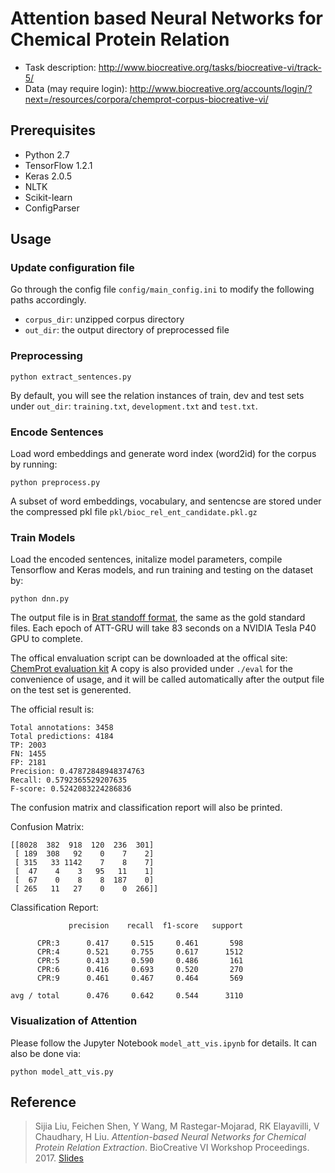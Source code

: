 # Attention based Neural Networks for Chemical Protein Relation

* Task description: http://www.biocreative.org/tasks/biocreative-vi/track-5/
* Data (may require login): http://www.biocreative.org/accounts/login/?next=/resources/corpora/chemprot-corpus-biocreative-vi/


## Prerequisites

* Python 2.7
* TensorFlow 1.2.1
* Keras 2.0.5
* NLTK
* Scikit-learn
* ConfigParser

## Usage

### Update configuration file
 Go through the config file `config/main_config.ini` to modify the
 following paths
 accordingly.
 * `corpus_dir`: unzipped corpus directory
 * `out_dir`: the output directory of preprocessed file

### Preprocessing
```
python extract_sentences.py
```

By default, you will see the relation instances of train, dev and test
sets under `out_dir`: `training.txt`, `development.txt` and `test.txt`.

### Encode Sentences

Load word embeddings and generate word index (word2id) for the corpus by
 running:
```
python preprocess.py
```

A subset of word embeddings, vocabulary, and sentencse are stored under
the compressed pkl file
 `pkl/bioc_rel_ent_candidate.pkl.gz`

### Train Models

Load the encoded sentences, initalize model parameters, compile
Tensorflow and Keras models, and run training and testing on
the dataset by:

```
python dnn.py
```

The output file is in [Brat standoff format](http://brat.nlplab.org/standoff.html),
the same as the gold standard files. Each epoch of ATT-GRU will take 83
seconds on a NVIDIA Tesla P40 GPU to complete.


The offical envaluation script can be downloaded at the offical site:
 [ChemProt evaluation kit](http://www.biocreative.org/media/store/files/2017/evaluation-kit.zip)
A copy is also provided under `./eval` for the convenience of usage, and it will be called
automatically after the output file on the test set is generented.

The official result is:

```
Total annotations: 3458
Total predictions: 4184
TP: 2003
FN: 1455
FP: 2181
Precision: 0.47872848948374763
Recall: 0.5792365529207635
F-score: 0.5242083224286836
```

The confusion matrix and classification report will also be printed.

Confusion Matrix:
```
[[8028  382  918  120  236  301]
 [ 189  308   92    0    7    2]
 [ 315   33 1142    7    8    7]
 [  47    4    3   95   11    1]
 [  67    0    8    8  187    0]
 [ 265   11   27    0    0  266]]
```
Classification Report:
```
             precision    recall  f1-score   support

      CPR:3      0.417     0.515     0.461       598
      CPR:4      0.521     0.755     0.617      1512
      CPR:5      0.413     0.590     0.486       161
      CPR:6      0.416     0.693     0.520       270
      CPR:9      0.461     0.467     0.464       569

avg / total      0.476     0.642     0.544      3110
```

### Visualization of Attention

Please follow the Jupyter Notebook `model_att_vis.ipynb` for details.
It can also be done via:
```
python model_att_vis.py
```


## Reference

> Sijia Liu, Feichen Shen, Y Wang, M Rastegar-Mojarad, RK Elayavilli, V Chaudhary, H Liu. *Attention-based Neural Networks for Chemical Protein Relation Extraction*. BioCreative VI Workshop Proceedings. 2017. [Slides](http://www.acsu.buffalo.edu/~sijialiu/uploads/slides_bioc_17.pdf)
